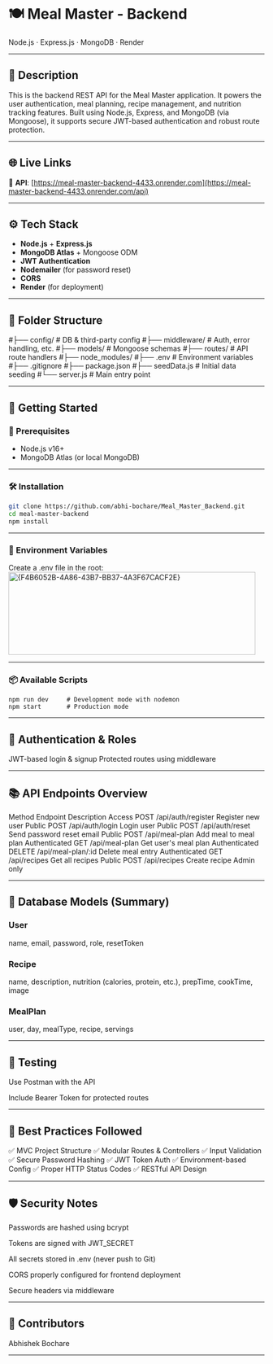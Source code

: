 # 🍽️ Meal Master - Backend  
Node.js · Express.js · MongoDB · Render

---

## 📖 Description  
This is the backend REST API for the Meal Master application. It powers the user authentication, meal planning, recipe management, and nutrition tracking features. Built using Node.js, Express, and MongoDB (via Mongoose), it supports secure JWT-based authentication and robust route protection.

---

## 🌐 Live Links  
🔗 **API**: [https://meal-master-backend-4433.onrender.com](https://meal-master-backend-4433.onrender.com/api)  

---

## ⚙️ Tech Stack  
- **Node.js** + **Express.js**  
- **MongoDB Atlas** + Mongoose ODM  
- **JWT Authentication**  
- **Nodemailer** (for password reset)  
- **CORS**
- **Render** (for deployment)

---

## 📁 Folder Structure  
#├── config/ # DB & third-party config
#├── middleware/ # Auth, error handling, etc.
#├── models/ # Mongoose schemas
#├── routes/ # API route handlers
#├── node_modules/
#├── .env # Environment variables
#├── .gitignore
#├── package.json
#├── seedData.js # Initial data seeding
#└── server.js # Main entry point


---

## 🚀 Getting Started  

### 🧰 Prerequisites  
- Node.js v16+  
- MongoDB Atlas (or local MongoDB)

---

### 🛠 Installation  
```bash
git clone https://github.com/abhi-bochare/Meal_Master_Backend.git
cd meal-master-backend
npm install
```
---
### 🔐 Environment Variables
Create a .env file in the root:
<img width="486" height="163" alt="{F4B6052B-4A86-43B7-BB37-4A3F67CACF2E}" src="https://github.com/user-attachments/assets/c02bc730-146c-4d6e-9406-6a89106e051f" />

---
### 📦 Available Scripts
```
npm run dev     # Development mode with nodemon
npm start       # Production mode
```
---
## 🔐 Authentication & Roles
JWT-based login & signup
Protected routes using middleware

---
## 📚 API Endpoints Overview
Method	Endpoint	Description	Access
POST	/api/auth/register	Register new user	Public
POST	/api/auth/login	Login user	Public
POST	/api/auth/reset	Send password reset email	Public
POST	/api/meal-plan	Add meal to meal plan	Authenticated
GET	/api/meal-plan	Get user's meal plan	Authenticated
DELETE	/api/meal-plan/:id	Delete meal entry	Authenticated
GET	/api/recipes	Get all recipes	Public
POST	/api/recipes	Create recipe	Admin only

---
## 🧱 Database Models (Summary)
### User
name, email, password, role, resetToken

### Recipe
name, description, nutrition (calories, protein, etc.), prepTime, cookTime, image

### MealPlan
user, day, mealType, recipe, servings

---
## 🧪 Testing
Use Postman with the API

Include Bearer Token for protected routes

---
## 🧹 Best Practices Followed
✅ MVC Project Structure
✅ Modular Routes & Controllers
✅ Input Validation
✅ Secure Password Hashing
✅ JWT Token Auth
✅ Environment-based Config
✅ Proper HTTP Status Codes
✅ RESTful API Design

---
## 🛡️ Security Notes
Passwords are hashed using bcrypt

Tokens are signed with JWT_SECRET

All secrets stored in .env (never push to Git)

CORS properly configured for frontend deployment

Secure headers via middleware

---
## 🤝 Contributors
Abhishek Bochare

---
